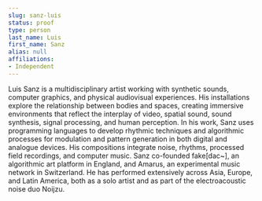 ```yaml
---
slug: sanz-luis
status: proof
type: person
last_name: Luis
first_name: Sanz
alias: null
affiliations:
- Independent
---
```


Luis Sanz is a multidisciplinary artist working with synthetic sounds, computer graphics, and physical audiovisual experiences. His installations explore the relationship between bodies and spaces, creating immersive environments that reflect the interplay of video, spatial sound, sound synthesis, signal processing, and human perception. In his work, Sanz uses programming languages to develop rhythmic techniques and algorithmic processes for modulation and pattern generation in both digital and analogue devices. His compositions integrate noise, rhythms, processed field recordings, and computer music. Sanz co-founded fake[dac~], an algorithmic art platform in England, and Amarus, an experimental music network in Switzerland. He has performed extensively across Asia, Europe, and Latin America, both as a solo artist and as part of the electroacoustic noise duo Noijzu.

